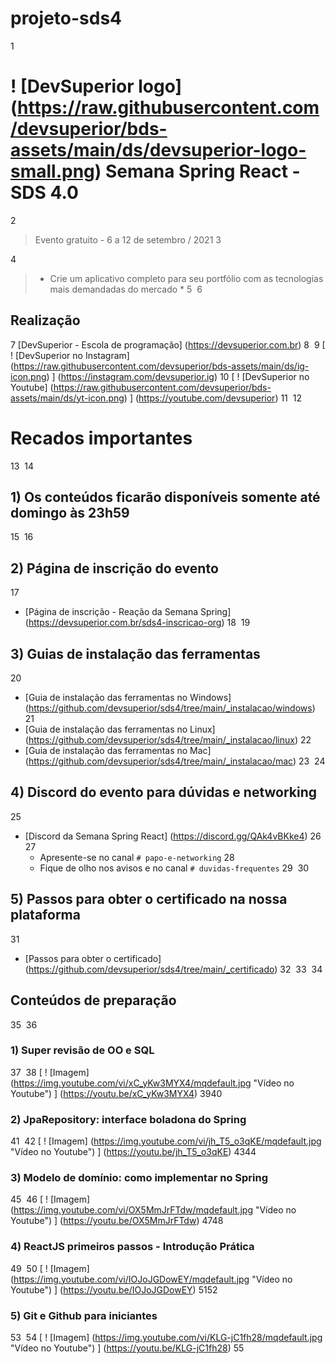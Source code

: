 # projeto-sds4

1
# ! [DevSuperior logo] (https://raw.githubusercontent.com/devsuperior/bds-assets/main/ds/devsuperior-logo-small.png) Semana Spring React - SDS 4.0
2
> Evento gratuito - 6 a 12 de setembro / 2021
3
> 
4
>   * Crie um aplicativo completo para seu portfólio com as tecnologias mais demandadas do mercado *
5
​
6
## Realização
7
[DevSuperior - Escola de programação] (https://devsuperior.com.br)
8
​
9
[ ! [DevSuperior no Instagram] (https://raw.githubusercontent.com/devsuperior/bds-assets/main/ds/ig-icon.png) ] (https://instagram.com/devsuperior.ig)
10
[ ! [DevSuperior no Youtube] (https://raw.githubusercontent.com/devsuperior/bds-assets/main/ds/yt-icon.png) ] (https://youtube.com/devsuperior)
11
​
12
# Recados importantes
13
​
14
## 1) Os conteúdos ficarão disponíveis somente até domingo às 23h59
15
​
16
## 2) Página de inscrição do evento
17
- [Página de inscrição - Reação da Semana Spring] (https://devsuperior.com.br/sds4-inscricao-org)
18
​
19
## 3) Guias de instalação das ferramentas
20
- [Guia de instalação das ferramentas no Windows] (https://github.com/devsuperior/sds4/tree/main/_instalacao/windows)
21
- [Guia de instalação das ferramentas no Linux] (https://github.com/devsuperior/sds4/tree/main/_instalacao/linux)
22
- [Guia de instalação das ferramentas no Mac] (https://github.com/devsuperior/sds4/tree/main/_instalacao/mac)
23
​
24
## 4) Discord do evento para dúvidas e networking
25
- [Discord da Semana Spring React] (https://discord.gg/QAk4vBKke4)
26
​
27
  - Apresente-se no canal `# papo-e-networking`
28
  - Fique de olho nos avisos e no canal `# duvidas-frequentes`
29
​
30
## 5) Passos para obter o certificado na nossa plataforma
31
- [Passos para obter o certificado] (https://github.com/devsuperior/sds4/tree/main/_certificado)
32
​
33
​
34
## Conteúdos de preparação
35
​
36
### 1) Super revisão de OO e SQL
37
​
38
[ ! [Imagem] (https://img.youtube.com/vi/xC_yKw3MYX4/mqdefault.jpg "Vídeo no Youtube") ] (https://youtu.be/xC_yKw3MYX4)
39
​
40
### 2) JpaRepository: interface boladona do Spring
41
​
42
[ ! [Imagem] (https://img.youtube.com/vi/jh_T5_o3qKE/mqdefault.jpg "Vídeo no Youtube") ] (https://youtu.be/jh_T5_o3qKE)
43
​
44
### 3) Modelo de domínio: como implementar no Spring
45
​
46
[ ! [Imagem] (https://img.youtube.com/vi/OX5MmJrFTdw/mqdefault.jpg "Vídeo no Youtube") ] (https://youtu.be/OX5MmJrFTdw)
47
​
48
### 4) ReactJS primeiros passos - Introdução Prática
49
​
50
[ ! [Imagem] (https://img.youtube.com/vi/IOJoJGDowEY/mqdefault.jpg "Vídeo no Youtube") ] (https://youtu.be/IOJoJGDowEY)
51
​
52
### 5) Git e Github para iniciantes
53
​
54
[ ! [Imagem] (https://img.youtube.com/vi/KLG-jC1fh28/mqdefault.jpg "Vídeo no Youtube") ] (https://youtu.be/KLG-jC1fh28)
55